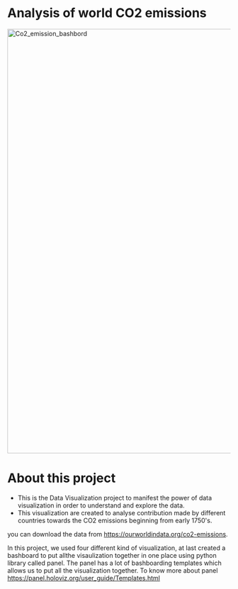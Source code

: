 # Analysis of world CO2 emissions

<img width="958" alt="Co2_emission_bashbord" src="https://user-images.githubusercontent.com/91394267/186906665-6e3bea33-49df-4a1e-a8b5-01f1d450fdf8.png">

# About this project

* This is the Data Visualization project to manifest the power of data visualization in order to understand and explore the data.
* This visualization are created to analyse contribution made by different countries towards the CO2 emissions beginning from early 1750's.

you can download the data from https://ourworldindata.org/co2-emissions.

In this project, we used four different kind of visualization, at last created a bashboard to put allthe visaulization together in one place using python library called panel.
The panel has a lot of bashboarding templates which allows us to put all the visualization together. To know more about panel https://panel.holoviz.org/user_guide/Templates.html





